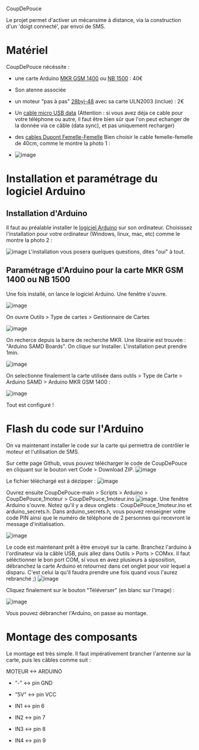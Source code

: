 CoupDePouce

Le projet permet d'activer un mécansime à distance, via la construction d'un 'doigt connecté', par envoi de SMS.

# Matériel

CoupDePouce nécéssite : 
  - une carte Arduino [MKR GSM 1400](https://www.kubii.fr/26-arduino/2911-arduino-mkr-gsm-1400-3272496301078.html) ou [NB 1500](https://store.arduino.cc/products/arduino-mkr-nb-1500?selectedStore=eu) : 40€
  - Son atenne associée
  - un moteur "pas à pas" [28byj-48](https://fr.aliexpress.com/item/32906617266.html?spm=a2g0o.productlist.0.0.45025be5Rf1dDb&algo_pvid=9b464eba-f000-4a8b-9fe3-bf1fcc171f3f&algo_exp_id=9b464eba-f000-4a8b-9fe3-bf1fcc171f3f-0&pdp_ext_f=%7B%22sku_id%22%3A%2212000027293392609%22%7D&pdp_npi=2%40dis%21EUR%21%211.76%21%21%212.11%21%21%402100bde716527777656226226ee080%2112000027293392609%21sea) avec sa carte ULN2003 (inclue) : 2€
  - Un [cable micro USB data](https://fr.aliexpress.com/item/32958208619.html?spm=a2g0o.productlist.0.0.22da7e26bJZ9jx&algo_pvid=568f939d-50da-48d5-9a96-0d9570edc883&algo_exp_id=568f939d-50da-48d5-9a96-0d9570edc883-1&pdp_ext_f=%7B%22sku_id%22%3A%2212000025661347345%22%7D&pdp_npi=2%40dis%21EUR%21%212.35%21%21%21%21%21%402100bdd816527785667561725ecad3%2112000025661347345%21sea) (Attention : si vous avez déja ce cable pour votre téléphone ou autre, il faut être bien sûr que l'on peut echanger de la donnée via ce câble (data sync), et pas uniquement recharger)
  - des [cables Dupont Femelle-Femelle](https://fr.aliexpress.com/item/4000848184096.html?spm=a2g0o.productlist.0.0.741a6a6dmE4jt8&algo_pvid=aedfdd9c-d065-4b2b-8132-cb3ce46ef6ba&algo_exp_id=aedfdd9c-d065-4b2b-8132-cb3ce46ef6ba-2&pdp_ext_f=%7B%22sku_id%22%3A%2210000009393531605%22%7D&pdp_npi=2%40dis%21EUR%21%211.69%21%21%210.26%21%21%402100bdd716527787087616523e02b5%2110000009393531605%21sea) Bien choisir le cable femelle-femelle de 40cm, comme le montre la photo 1 : 

  - ![image](https://user-images.githubusercontent.com/24956276/168775555-40b71cad-7cf6-4dff-9ea0-ebbd9e430b6c.png)

# Installation et paramétrage du logiciel Arduino
## Installation d'Arduino
Il faut au préalable installer le [logiciel Arduino](https://www.arduino.cc/en/software) sur son ordinateur. Choisissez l'installation pour votre ordinateur (Windows, linux, mac, etc) comme le montre la photo 2 :

![image](https://user-images.githubusercontent.com/24956276/168775993-2691511c-9ea9-4fee-9f0e-90afb1747dbb.png)
L'installation vous posera quelques questions, dites "oui" à tout.

## Paramétrage d'Arduino pour la carte MKR GSM 1400 ou NB 1500
Une fois installé, on lance le logiciel Arduino. Une fenêtre s'ouvre.

![image](https://user-images.githubusercontent.com/24956276/168776482-0613947c-0370-4ca8-819b-ab0c045d7667.png)

On ouvre Outils > Type de cartes > Gestionnaire de Cartes

![image](https://user-images.githubusercontent.com/24956276/168776797-24dedbd7-e37d-494b-a5fc-c4302abd9980.png)

On recherce depuis la barre de recherche MKR. Une librairie est trouvée : "Arduino SAMD Boards". On clique sur Installer. L'installation peut prendre 1min.

![image](https://user-images.githubusercontent.com/24956276/168777036-4c035800-1c95-4f91-ac7e-8996d260b482.png)

On selectionne finalement la carte utilisée dans outils > Type de Carte > Arduino SAMD > Arduino MKR GSM 1400 : 

![image](https://user-images.githubusercontent.com/24956276/168798769-1dd4935a-432c-4c87-a512-c35bd6eb8f39.png)

Tout est configuré ! 

# Flash du code sur l'Arduino
On va maintenant installer le code sur la carte qui permettra de contrôler le moteur et l'utilisation de SMS.

Sur cette page Github, vous pouvez télécharger le code de CoupDePouce en cliquant sur le bouton vert Code > Download ZIP.
![image](https://user-images.githubusercontent.com/24956276/168778176-622ee3c4-dfb0-4f59-bc3c-572b62e82df3.png)

Le fichier téléchargé est à dézipper : 
![image](https://user-images.githubusercontent.com/24956276/168778462-85c77ce9-071b-4fb1-88b8-e2819b0d9c49.png)

Ouvrez ensuite CoupDePouce-main > Scripts > Arduino > CoupDePouce_1moteur > CoupDePouce_1moteur.ino 
![image](https://user-images.githubusercontent.com/24956276/168778694-88b776e7-f3f9-46e8-9a3d-7a6f8aac5c0a.png). Une fenêtre Arduino s'ouvre. Notez qu'il y a deux onglets : 
CoupDePouce_1moteur.ino et arduino_secrets.h. Dans arduino_secrets.h, vous pouvez renseigner votre code PIN ainsi que le numéro de téléphone de 2 personnes qui recevront le message d'initialisation.

![image](https://user-images.githubusercontent.com/24956276/168793924-a50748bb-0edb-4f66-8bf8-55dd8b184129.png)

Le code est maintenant prêt à être envoyé sur la carte. Branchez l'arduino à l'ordinateur via la câble USB, puis allez dans Outils > Ports > COMxx. Il faut séléctionner le bon port COM, si vous en avez plusieurs à sipsosition, débranchez la carte Arduino et retournez dans cet onglet pour voir lequel a disparu. C'est celui la qu'il faudra prendre une fois quand vous l'aurez rebranché ;)
![image](https://user-images.githubusercontent.com/24956276/168798673-c2b3ea28-46b7-49b5-a0cc-5f867a747a61.png)

Cliquez finalement sur le bouton "Téléverser" (en blanc sur l'image) : 

![image](https://user-images.githubusercontent.com/24956276/168799435-aab4b449-4f5c-4a61-bc32-bd5839dc17b6.png)

Vous pouvez débrancher l'Arduino, on passe au montage.

# Montage des composants

Le montage est très simple. Il faut impérativement brancher l'antenne sur la carte, puis les câbles comme suit :

MOTEUR   <->   ARDUINO

 - "-"   <->   pin GND
 - "5V"   <->  pin VCC

 - IN1   <->   pin 6
 - IN2   <->   pin 7
 - IN3   <->   pin 8
 - IN4   <->   pin 9
